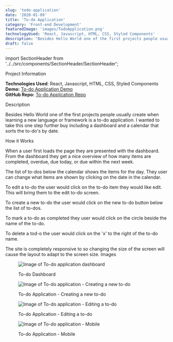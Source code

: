 ```yaml
---
slug: 'todo-application'
date: '2020-01-09'
title: 'To-do Application'
category: 'Front-end Development'
featuredImage: 'images/TodoApplication.png'
technologyUsed: 'React, Javascript, HTML, CSS, Styled Components'
description: "Besides Hello World one of the first projects people usually create when learning a new language or framework is a to-do application. I wanted to take this one step further buy including a dashboard and a calendar that sorts the to-do's by date."
draft: false
---
```

import SectionHeader from '../../src/components/SectionHeader/SectionHeader';

<SectionHeader>Project Information</SectionHeader>

**Technologies Used**: React, Javascript, HTML, CSS, Styled Components<br />
**Demo:** [To-do Application Demo](https://examples.adamwebster.me/calendar)<br/>
**GitHub Repo:** [To-do Application Repo](https://github.com/adamwebster/react-tests/tree/master/src/pages/Calendar)


<SectionHeader> Description </SectionHeader>

Besides Hello World one of the first projects people usually create when learning a new language or framework is a to-do application.  I wanted to take this one step further buy including a dashboard and a calendar that sorts the to-do's by date.

<SectionHeader>How it Works</SectionHeader>

When a user first loads the page they are presented with the dashboard.  From the dashboard they get a nice overview of how many items are completed, overdue, due today, or due within the next week.

The list of to-dos below the calendar shows the items for the day.  They user can change what items are shown by clicking on the date in the calendar.

To edit a to-do the user would click on the to-do item they would like edit.  This will bring them to the edit to-do screen.

To create a new to-do the user would click on the new to-do button below the list of to-dos.

To mark a to-do as completed they user would click on the circle beside the name of the to-do.

To delete a tod-o the user would click on the 'x' to the right of the to-do name.

The site is completely responsive to so changing the size of the screen will cause the layout to adapt to the screen size.
<SectionHeader>Images</SectionHeader>

<figure>

![Image of To-do application dashboard](/images/TodoApplication.png)


<figcaption>To-do Dashboard</figcaption>

</figure>

<figure>

![Image of To-do application - Creating a new to-do](/images/TodoApplication-New.jpg)

<figcaption>To-do Application - Creating a new to-do</figcaption>

</figure>

<figure>

![Image of To-do application - Editing a to-do](/images/TodoApplication-Edit.jpg)

<figcaption>To-do Application - Editing a to-do</figcaption>

</figure>


<figure>

![Image of To-do application - Mobile](/images/TodoApplication-mobile.jpg)

<figcaption>To-do Application - Mobile</figcaption>

</figure>
